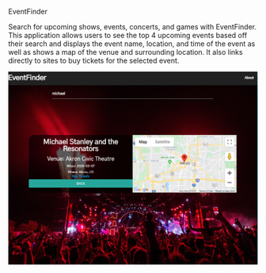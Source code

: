 EventFinder

Search for upcoming shows, events, concerts, and games with EventFinder. This application allows users to see the top 4 upcoming events based off their search and displays the event name, location, and time of the event as well as shows a map of the venue and surrounding location. It also links directly to sites to buy tickets for the selected event.

![EventFinder Picture](/readmepic.PNG)
